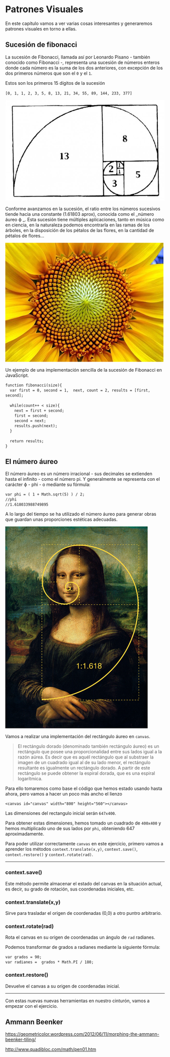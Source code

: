 # Patrones Visuales

En este capítulo vamos a ver varias cosas interesantes y generaremos patrones visuales en torno a ellas.

## Sucesión de fibonacci

La sucesión de Fibonacci, llamada así por Leonardo Pisano - también conocido como Fibonacci -, representa una sucesión de números enteros donde cada número es la suma de los dos anteriores, con excepción de los dos primeros números que son el `0` y el `1`.

Estos son los primeros 15 dígitos de la sucesión

`[0, 1, 1, 2, 3, 5, 8, 13, 21, 34, 55, 89, 144, 233, 377]`

![](https://github.com/rafinskipg/introductioncanvas/raw/master/img/teory/chapter_patterns/fibonacci.jpg)

Conforme avanzamos en la sucesión, el ratio entre los números sucesivos tiende hacia una constante (1.61803 aprox), conocida como el _número áureo ϕ _. 
Esta sucesión tiene múltiples aplicaciones, tanto en música como en ciencia, en la naturaleza podemos encontrarla en las ramas de los árboles, en la disposición de los pétalos de las flores, en la cantidad de pétalos de flores...

![](https://github.com/rafinskipg/introductioncanvas/raw/master/img/teory/chapter_patterns/fibonacci2.jpg)

Un ejemplo de una implementación sencilla de la sucesión de Fibonacci en JavaScript.

```
function fibonacci(size){
  var first = 0, second = 1,  next, count = 2, results = [first, second];
  
  while(count++ < size){
    next = first + second;
    first = second;
    second = next;
    results.push(next);
  }

  return results;
}
```

## El número áureo

El número áureo es un número irracional - sus decimales se extienden hasta el infinito - como el número pi. Y generalmente se representa con el carácter ϕ   - phi - o mediante su fórmula:

```
var phi = ( 1 + Math.sqrt(5) ) / 2;
//phi
//1.618033988749895
```

A lo largo del tiempo se ha utilizado el número áureo para generar obras que guardan unas proporciones estéticas adecuadas.

![](https://github.com/rafinskipg/introductioncanvas/raw/master/img/teory/chapter_patterns/giocconda.jpg)


Vamos a realizar una implementación del rectángulo áureo en `canvas`.

> El rectángulo dorado (denominado también rectángulo áureo) es un rectángulo que posee una proporcionalidad entre sus lados igual a la razón aúrea. Es decir que es aquél rectángulo que al substraer la imagen de un cuadrado igual al de su lado menor, el rectángulo resultante es igualmente un rectángulo dorado. A partir de este rectángulo se puede obtener la espiral dorada, que es una espiral logarítmica.

Para ello tomaremos como base el código que hemos estado usando hasta ahora, pero vamos a hacer un poco más ancho el lienzo

```
<canvas id="canvas" width="800" height="560"></canvas>
```

Las dimensiones del rectangulo inicial serán `647x400`.

Para obtener estas dimensiones, hemos tomado un cuadrado de `400x400` y hemos multiplicado uno de sus lados por `phi`, obteniendo 647 aproximadamente.

Para poder utilizar correctamente `canvas` en este ejercicio, primero vamos a aprender los métodos `context.translate(x,y)`, `context.save()`, `context.restore()` y `context.rotate(rad)`.

----
### context.save()

Este método permite almacenar el estado del canvas en la situación actual, es decir, su grado de rotación, sus coordenadas iniciales, etc.

### context.translate(x,y)

Sirve para trasladar el origen de coordenadas (0,0) a otro puntro arbitrario.

### context.rotate(rad)

Rota el canvas en su origen de coordenadas un ángulo de `rad` radianes.

Podemos transformar de grados a radianes mediante la siguiente fórmula:

```
var grados = 90;
var radianes =  grados * Math.PI / 180;
```

### context.restore()

Devuelve el canvas a su origen de coordenadas inicial.

----


Con estas nuevas nuevas herramientas en nuestro cinturón, vamos a empezar con el ejercicio.






## Ammann Beenker 

https://geometricolor.wordpress.com/2012/06/11/morphing-the-ammann-beenker-tiling/

http://www.quadibloc.com/math/pen01.htm
